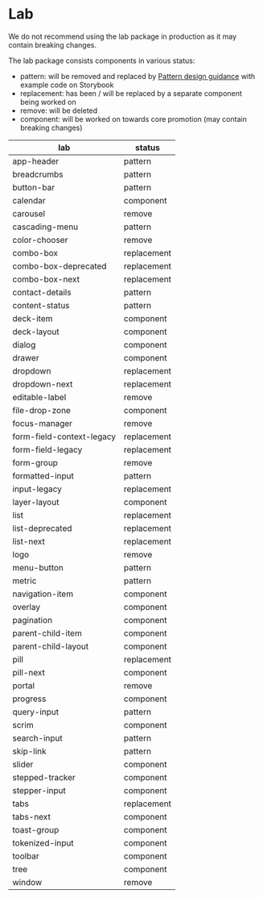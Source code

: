 # Lab

We do not recommend using the lab package in production as it may contain breaking changes.

The lab package consists components in various status:

- pattern: will be removed and replaced by [Pattern design guidance](https://www.saltdesignsystem.com/salt/patterns/index) with example code on Storybook
- replacement: has been / will be replaced by a separate component being worked on
- remove: will be deleted
- component: will be worked on towards core promotion (may contain breaking changes)

| lab                       | status      |
| ------------------------- | ----------- |
| app-header                | pattern     |
| breadcrumbs               | pattern     |
| button-bar                | pattern     |
| calendar                  | component   |
| carousel                  | remove      |
| cascading-menu            | pattern     |
| color-chooser             | remove      |
| combo-box                 | replacement |
| combo-box-deprecated      | replacement |
| combo-box-next            | replacement |
| contact-details           | pattern     |
| content-status            | pattern     |
| deck-item                 | component   |
| deck-layout               | component   |
| dialog                    | component   |
| drawer                    | component   |
| dropdown                  | replacement |
| dropdown-next             | replacement |
| editable-label            | remove      |
| file-drop-zone            | component   |
| focus-manager             | remove      |
| form-field-context-legacy | replacement |
| form-field-legacy         | replacement |
| form-group                | remove      |
| formatted-input           | pattern     |
| input-legacy              | replacement |
| layer-layout              | component   |
| list                      | replacement |
| list-deprecated           | replacement |
| list-next                 | replacement |
| logo                      | remove      |
| menu-button               | pattern     |
| metric                    | pattern     |
| navigation-item           | component   |
| overlay                   | component   |
| pagination                | component   |
| parent-child-item         | component   |
| parent-child-layout       | component   |
| pill                      | replacement |
| pill-next                 | component   |
| portal                    | remove      |
| progress                  | component   |
| query-input               | pattern     |
| scrim                     | component   |
| search-input              | pattern     |
| skip-link                 | pattern     |
| slider                    | component   |
| stepped-tracker           | component   |
| stepper-input             | component   |
| tabs                      | replacement |
| tabs-next                 | component   |
| toast-group               | component   |
| tokenized-input           | component   |
| toolbar                   | component   |
| tree                      | component   |
| window                    | remove      |
